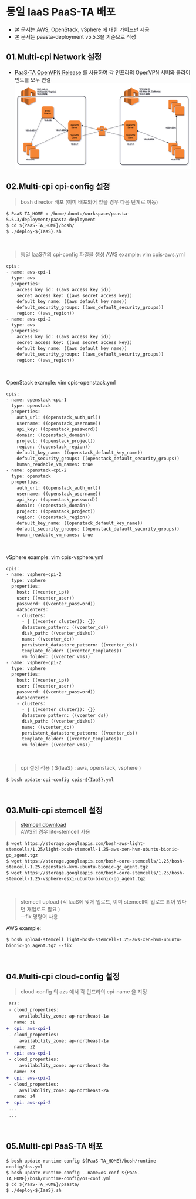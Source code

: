 # 동일 IaaS PaaS-TA 배포
- 본 문서는 AWS, OpenStack, vSphere 에 대한 가이드만 제공
- 본 문서는 paasta-deployment v5.5.3을 기준으로 작성

## 01.Multi-cpi Network 설정
- [PaaS-TA OpenVPN Release](https://github.com/jinhyojin/openvpn-deployment) 를 사용하여 각 인프라의 OpenVPN 서버와 클라이언트를 모두 연결 
![guide_image1](https://github.com/jinhyojin/multi-cpi-deployment/blob/main/guide/images/openvpn.png)

## 02.Multi-cpi cpi-config 설정 
> bosh director 배포 (이미 배포되어 있을 경우 다음 단계로 이동)
```
$ PaaS-TA_HOME = /home/ubuntu/workspace/paasta-5.5.3/deployment/paasta-deployment
$ cd ${PaaS-TA_HOME}/bosh/
$ ./deploy-${IaaS}.sh
``` 
<br>

> 동일 IaaS간의 cpi-config 파일을 생성 
AWS example: vim cpis-aws.yml
```
cpis:
- name: aws-cpi-1
  type: aws
  properties:
    access_key_id: ((aws_access_key_id))
    secret_access_key: ((aws_secret_access_key))
    default_key_name: ((aws_default_key_name))
    default_security_groups: ((aws_default_security_groups))
    region: ((aws_region))
- name: aws-cpi-2
  type: aws
  properties:
    access_key_id: ((aws_access_key_id))
    secret_access_key: ((aws_secret_access_key))
    default_key_name: ((aws_default_key_name))
    default_security_groups: ((aws_default_security_groups))
    region: ((aws_region))
```
<br>

OpenStack example: vim cpis-openstack.yml
```
cpis:
- name: openstack-cpi-1
  type: openstack
  properties:
    auth_url: ((openstack_auth_url))
    username: ((openstack_username))
    api_key: ((openstack_password))
    domain: ((openstack_domain))
    project: ((openstack_project))
    region: ((openstack_region))
    default_key_name: ((openstack_default_key_name))
    default_security_groups: ((openstack_default_security_groups))
    human_readable_vm_names: true
- name: openstack-cpi-2
  type: openstack
  properties:
    auth_url: ((openstack_auth_url))
    username: ((openstack_username))
    api_key: ((openstack_password))
    domain: ((openstack_domain))
    project: ((openstack_project))
    region: ((openstack_region))
    default_key_name: ((openstack_default_key_name))
    default_security_groups: ((openstack_default_security_groups))
    human_readable_vm_names: true
```
<br>

vSphere example: vim cpis-vsphere.yml
```
cpis:
- name: vsphere-cpi-2
  type: vsphere
  properties:
    host: ((vcenter_ip))
    user: ((vcenter_user))
    password: ((vcenter_password))
    datacenters:
    - clusters:
      - { ((vcenter_cluster)): {}}
      datastore_pattern: ((vcenter_ds))
      disk_path: ((vcenter_disks))
      name: ((vcenter_dc))
      persistent_datastore_pattern: ((vcenter_ds))
      template_folder: ((vcenter_templates))
      vm_folder: ((vcenter_vms))
- name: vsphere-cpi-2
  type: vsphere
  properties:
    host: ((vcenter_ip))
    user: ((vcenter_user))
    password: ((vcenter_password))
    datacenters:
    - clusters:
      - { ((vcenter_cluster)): {}}
      datastore_pattern: ((vcenter_ds))
      disk_path: ((vcenter_disks))
      name: ((vcenter_dc))
      persistent_datastore_pattern: ((vcenter_ds))
      template_folder: ((vcenter_templates))
      vm_folder: ((vcenter_vms))
```
<br>

> cpi 설정 적용 ( ${IaaS} : aws, openstack, vsphere )
```
$ bosh update-cpi-config cpis-${IaaS}.yml
``` 
<br>

## 03.Multi-cpi stemcell 설정
> [stemcell download](https://bosh.cloudfoundry.org/stemcells/) 
<br>AWS의 경우 lite-stemcell 사용
```
$ wget https://storage.googleapis.com/bosh-aws-light-stemcells/1.25/light-bosh-stemcell-1.25-aws-xen-hvm-ubuntu-bionic-go_agent.tgz
$ wget https://storage.googleapis.com/bosh-core-stemcells/1.25/bosh-stemcell-1.25-openstack-kvm-ubuntu-bionic-go_agent.tgz
$ wget https://storage.googleapis.com/bosh-core-stemcells/1.25/bosh-stemcell-1.25-vsphere-esxi-ubuntu-bionic-go_agent.tgz
```
<br>

> stemcell upload (각 IaaS에 맞게 업로드, 이미 stemcell이 업로드 되어 있다면 재업로드 필요 )
<br>--fix 명령어 사용 

AWS example:
```
$ bosh upload-stemcell light-bosh-stemcell-1.25-aws-xen-hvm-ubuntu-bionic-go_agent.tgz --fix
```
<br>

## 04.Multi-cpi cloud-config 설정 
> cloud-config 의 azs 에서 각 인프라의 cpi-name 을 지정
```diff
 azs:
 - cloud_properties:
     availability_zone: ap-northeast-1a
   name: z1
+  cpi: aws-cpi-1
 - cloud_properties:
     availability_zone: ap-northeast-1a
   name: z2
+  cpi: aws-cpi-1
 - cloud_properties:
     availability_zone: ap-northeast-2a
   name: z3
+  cpi: aws-cpi-2
 - cloud_properties:
     availability_zone: ap-northeast-2a
   name: z4
+  cpi: aws-cpi-2
 ...
 ...
```
<br>

## 05.Multi-cpi PaaS-TA 배포
```
$ bosh update-runtime-config ${PaaS-TA_HOME}/bosh/runtime-config/dns.yml
$ bosh update-runtime-config --name=os-conf ${PaaS-TA_HOME}/bosh/runtime-config/os-conf.yml
$ cd ${PaaS-TA_HOME}/paasta/
$ ./deploy-${IaaS}.sh
``` 